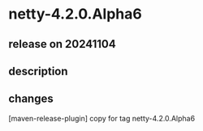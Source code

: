 # netty-4.2.0.Alpha6

## release on 20241104
## description
## changes
[maven-release-plugin] copy for tag netty-4.2.0.Alpha6

